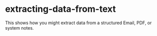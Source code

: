 # extracting-data-from-text
This shows how you might extract data from a structured Email, PDF, or system notes.
